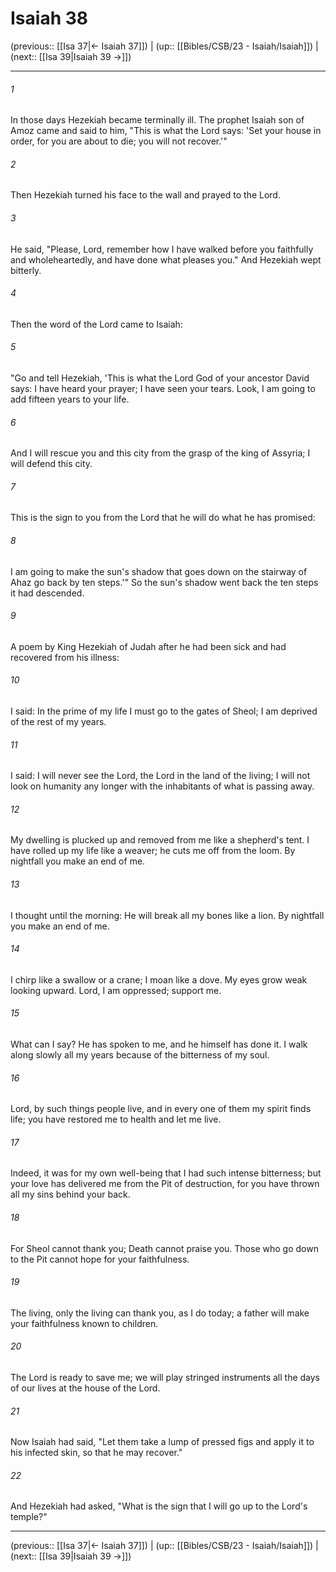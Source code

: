 # Isaiah 38

(previous:: [[Isa 37|← Isaiah 37]]) | (up:: [[Bibles/CSB/23 - Isaiah/Isaiah]]) | (next:: [[Isa 39|Isaiah 39 →]])

***


###### 1 
In those days Hezekiah became terminally ill. The prophet Isaiah son of Amoz came and said to him, "This is what the Lord says: 'Set your house in order, for you are about to die; you will not recover.'" 

###### 2 
Then Hezekiah turned his face to the wall and prayed to the Lord. 

###### 3 
He said, "Please, Lord, remember how I have walked before you faithfully and wholeheartedly, and have done what pleases you." And Hezekiah wept bitterly. 

###### 4 
Then the word of the Lord came to Isaiah: 

###### 5 
"Go and tell Hezekiah, 'This is what the Lord God of your ancestor David says: I have heard your prayer; I have seen your tears. Look, I am going to add fifteen years to your life. 

###### 6 
And I will rescue you and this city from the grasp of the king of Assyria; I will defend this city. 

###### 7 
This is the sign to you from the Lord that he will do what he has promised: 

###### 8 
I am going to make the sun's shadow that goes down on the stairway of Ahaz go back by ten steps.'" So the sun's shadow went back the ten steps it had descended. 

###### 9 
A poem by King Hezekiah of Judah after he had been sick and had recovered from his illness: 

###### 10 
I said: In the prime of my life I must go to the gates of Sheol; I am deprived of the rest of my years. 

###### 11 
I said: I will never see the Lord, the Lord in the land of the living; I will not look on humanity any longer with the inhabitants of what is passing away. 

###### 12 
My dwelling is plucked up and removed from me like a shepherd's tent. I have rolled up my life like a weaver; he cuts me off from the loom. By nightfall you make an end of me. 

###### 13 
I thought until the morning: He will break all my bones like a lion. By nightfall you make an end of me. 

###### 14 
I chirp like a swallow or a crane; I moan like a dove. My eyes grow weak looking upward. Lord, I am oppressed; support me. 

###### 15 
What can I say? He has spoken to me, and he himself has done it. I walk along slowly all my years because of the bitterness of my soul. 

###### 16 
Lord, by such things people live, and in every one of them my spirit finds life; you have restored me to health and let me live. 

###### 17 
Indeed, it was for my own well-being that I had such intense bitterness; but your love has delivered me from the Pit of destruction, for you have thrown all my sins behind your back. 

###### 18 
For Sheol cannot thank you; Death cannot praise you. Those who go down to the Pit cannot hope for your faithfulness. 

###### 19 
The living, only the living can thank you, as I do today; a father will make your faithfulness known to children. 

###### 20 
The Lord is ready to save me; we will play stringed instruments all the days of our lives at the house of the Lord. 

###### 21 
Now Isaiah had said, "Let them take a lump of pressed figs and apply it to his infected skin, so that he may recover." 

###### 22 
And Hezekiah had asked, "What is the sign that I will go up to the Lord's temple?"

***

(previous:: [[Isa 37|← Isaiah 37]]) | (up:: [[Bibles/CSB/23 - Isaiah/Isaiah]]) | (next:: [[Isa 39|Isaiah 39 →]])
